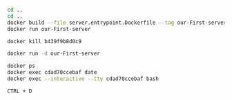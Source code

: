 ```bash
cd ..
cd ..
docker build --file server.entrypoint.Dockerfile --tag our-First-server .
docker run our-First-server
```
```bash
docker kill b439f9b8d0c9
```
```bash
docker run -d our-First-server
```
```bash
docker ps
docker exec cdad70ccebaf date
docker exec --interactive --tty cdad70ccebaf bash
```
```txt
CTRL + D
```